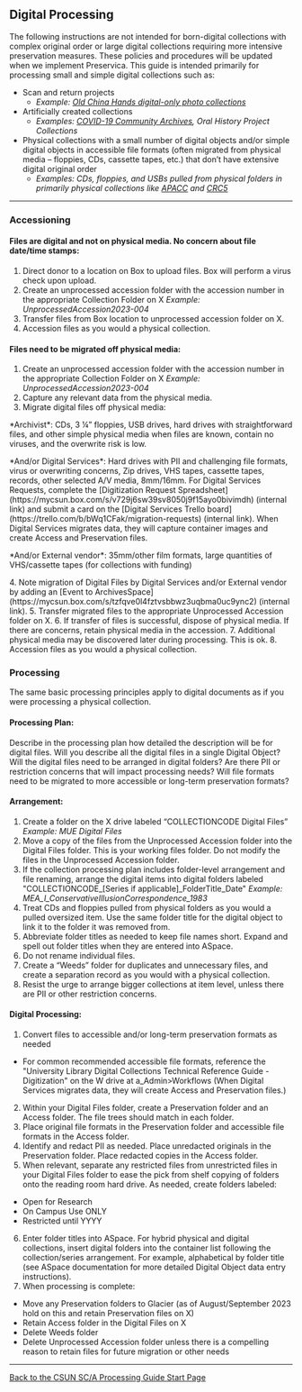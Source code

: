 ## Digital Processing

The following instructions are not intended for born-digital collections with complex original order or large digital collections requiring more intensive preservation measures. These policies and procedures will be updated when we implement Preservica. This guide is intended primarily for processing small and simple digital collections such as:
- Scan and return projects
  - *Example: [Old China Hands digital-only photo collections](https://oac.cdlib.org/findaid/ark:/13030/c8sn0h46/)*
- Artificially created collections
  - *Examples: [COVID-19 Community Archives](https://oac.cdlib.org/findaid/ark:/13030/c8db8892/), Oral History Project Collections*
- Physical collections with a small number of digital objects and/or simple digital objects in accessible file formats (often migrated from physical media – floppies, CDs, cassette tapes, etc.) that don’t have extensive digital original order
  - *Examples: CDs, floppies, and USBs pulled from physical folders in primarily physical collections like [APACC](https://oac.cdlib.org/findaid/ark:/13030/c8jq17m2/) and [CRC5](https://oac.cdlib.org/findaid/ark:/13030/c85t3sm2/)*

---

### Accessioning

#### Files are digital and not on physical media. No concern about file date/time stamps: 
1.	Direct donor to a location on Box to upload files. Box will perform a virus check upon upload.     
2.	Create an unprocessed accession folder with the accession number in the appropriate Collection Folder on X *Example: UnprocessedAccession2023-004*
3.	Transfer files from Box location to unprocessed accession folder on X.
4.	Accession files as you would a physical collection.

#### Files need to be migrated off physical media:
1. Create an unprocessed accession folder with the accession number in the appropriate Collection Folder on X *Example: UnprocessedAccession2023-004*
2. Capture any relevant data from the physical media.
3. Migrate digital files off physical media:
<p>*Archivist*: CDs, 3 ¼” floppies, USB drives, hard drives with straightforward files, and other simple physical media when files are known, contain no viruses, and the overwrite risk is low.</p>
<p>*And/or Digital Services*: Hard drives with PII and challenging file formats, virus or overwriting concerns, Zip drives, VHS tapes, cassette tapes, records, other selected A/V media, 8mm/16mm. For Digital Services Requests, complete the [Digitization Request Spreadsheet](https://mycsun.box.com/s/v729j6sw39sv8050j9f15ayo0bivimdh) (internal link) and submit a card on the [Digital Services Trello board](https://trello.com/b/bWq1CFak/migration-requests) (internal link). When Digital Services migrates data, they will capture container images and create Access and Preservation files.</p>
<p>*And/or External vendor*: 35mm/other film formats, large quantities of VHS/cassette tapes (for collections with funding) </p>
4. Note migration of Digital Files by Digital Services and/or External vendor by adding an [Event to ArchivesSpace](https://mycsun.box.com/s/tzfqve0l4fztvsbbwz3uqbma0uc9ync2) (internal link).
5. Transfer migrated files to the appropriate Unprocessed Accession folder on X.
6. If transfer of files is successful, dispose of physical media. If there are concerns, retain physical media in the accession.
7. Additional physical media may be discovered later during processing. This is ok.
8. Accession files as you would a physical collection.

### Processing

The same basic processing principles apply to digital documents as if you were processing a physical collection.

#### Processing Plan:
Describe in the processing plan how detailed the description will be for digital files. Will you describe all the digital files in a single Digital Object? Will the digital files need to be arranged in digital folders? Are there PII or restriction concerns that will impact processing needs? Will file formats need to be migrated to more accessible or long-term preservation formats?  

#### Arrangement:
1.	Create a folder on the X drive labeled “COLLECTIONCODE Digital Files” *Example: MUE Digital Files* 
2.	Move a copy of the files from the Unprocessed Accession folder into the Digital Files folder. This is your working files folder. Do not modify the files in the Unprocessed Accession folder.
3.	If the collection processing plan includes folder-level arrangement and file renaming, arrange the digital items into digital folders labeled "COLLECTIONCODE_[Series if applicable]_FolderTitle_Date" *Example: MEA_I_ConservativeIllusionCorrespondence_1983*
4.	Treat CDs and floppies pulled from physical folders as you would a pulled oversized item. Use the same folder title for the digital object to link it to the folder it was removed from.
5.	Abbreviate folder titles as needed to keep file names short. Expand and spell out folder titles when they are entered into ASpace.   
6.	Do not rename individual files.
7.	Create a “Weeds” folder for duplicates and unnecessary files, and create a separation record as you would with a physical collection. 
8.	Resist the urge to arrange bigger collections at item level, unless there are PII or other restriction concerns. 

#### Digital Processing:
1.	Convert files to accessible and/or long-term preservation formats as needed
- For common recommended accessible file formats, reference the "University Library Digital Collections Technical Reference Guide - Digitization" on the W drive at a_Admin>Workflows (When Digital Services migrates data, they will create Access and Preservation files.)
2. Within your Digital Files folder, create a Preservation folder and an Access folder. The file trees should match in each folder.
3. Place original file formats in the Preservation folder and accessible file formats in the Access folder.
4.	Identify and redact PII as needed. Place unredacted originals in the Preservation folder. Place redacted copies in the Access folder.
5.	When relevant, separate any restricted files from unrestricted files in your Digital Files folder to ease the pick from shelf copying of folders onto the reading room hard drive. As needed, create folders labeled:
- Open for Research
- On Campus Use ONLY
- Restricted until YYYY
6.	Enter folder titles into ASpace. For hybrid physical and digital collections, insert digital folders into the container list following the collection/series arrangement. For example, alphabetical by folder title (see ASpace documentation for more detailed Digital Object data entry instructions).
7.	When processing is complete:
- Move any Preservation folders to Glacier (as of August/September 2023 hold on this and retain Preservation files on X)
- Retain Access folder in the Digital Files on X
- Delete Weeds folder
- Delete Unprocessed Accession folder unless there is a compelling reason to retain files for future migration or other needs
 
***

[Back to the CSUN SC/A Processing Guide Start Page](https://illuminatedpast.github.io/csun-sca-processing/)


